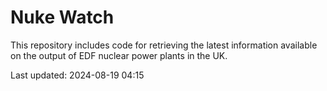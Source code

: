 # Nuke Watch

This repository includes code for retrieving the latest information available on the output of EDF nuclear power plants in the UK.

Last updated: 2024-08-19 04:15